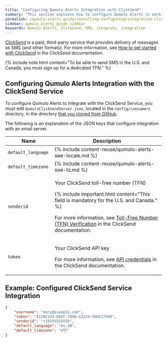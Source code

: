 ```yaml
---
title: "Configuring Qumulo Alerts Integration with ClickSend"
summary: "This section explains how to configure Qumulo Alerts to work with the ClickSend service."
permalink: /qumulo-alerts-guide/installing-configuring/integration-clicksend.html
sidebar: qumulo_alerts_guide_sidebar
keywords: Qumulo Alerts, ClickSend, SMS, integrate, integration
---
```


[ClickSend](https://www.clicksend.com/en/) is a paid, third-party service that provides delivery of messages as SMS (and other formats). For more information, see [How to get started with ClickSend](https://help.clicksend.com/article/3pp05c4fcs-how-to-get-started-with-clicksend) in the ClickSend documentation.

{% include note.html content="To be able to send SMS in the U.S. and Canada, you must sign up for a dedicated TFN." %}

## Configuring Qumulo Alerts Integration with the ClickSend Service
To configure Qumulo Alerts to integrate with the ClickSend Service, you must edit `QumuloClickSendServer.json`, located in the `config/consumers` directory, in the directory [that you cloned from GitHub](installing-connecting-to-qumulo-cluster.md#step-1-install-qumuloalerts).

The following is an explanation of the JSON keys that configure integration with an email server.

<table>
  <colgroup>
    <col span="1" style="width: 30%;">
    <col span="1" style="width: 70%;">
  </colgroup>
<thead>
  <tr>
    <th>Name</th>
    <th>Description</th>
  </tr>
</thead>
<tbody>
  <tr>
    <td><code>default_language</code></td>
    <td>
      {% include content-reuse/qumulo-alerts-see-locale.md %}
    </td>
  </tr>
  <tr>
    <td><code>default_timezone</code></td>
    <td>
      {% include content-reuse/qumulo-alerts-see-tz.md %}
    </td>
  </tr>
  <tr>
    <td><code>senderid</code></td>
    <td>
      <p>Your ClickSend toll-free number (TFN)</p>
      {% include important.html content="This field is mandatory for the U.S. and Canada." %}
      <p>For more information, see <a href="https://help.clicksend.com/article/b06v2x81sy-toll-free-number-tfn-verification">Toll-Free Number (TFN) Verification</a> in the ClickSend documentation.</p>
    </td>
  </tr>
  <tr>
    <td><code>token</code></td>
    <td>
      <p>Your ClickSend API key</p>
      <p>For more information, see <a href="https://help.clicksend.com/article/dghaoyf7tg-api-credentials">API credentials</a> in the ClickSend documentation.</p>
    </td>
  </tr> 
</tbody>
</table>
  
## Example: Configured ClickSend Service Integration 
  
```json
{
    "username": "mary@example.com",
    "token": "A12BC345-D6EF-7890-G1234-56HIJ7890",
    "senderid": "+15555555555",
    "default_language": "en_GB",
    "default_timezone": "UTC"
}
```
